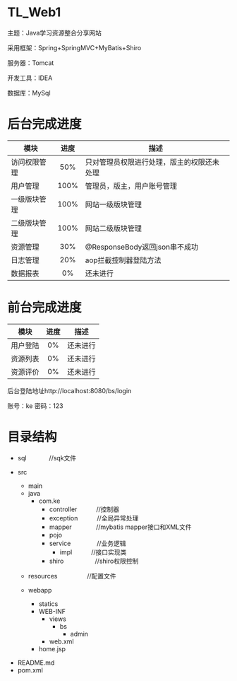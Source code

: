 # TL_Web1


主题：Java学习资源整合分享网站


采用框架：Spring+SpringMVC+MyBatis+Shiro

服务器：Tomcat

开发工具：IDEA

数据库：MySql



# 后台完成进度

| 模块 | 进度 |描述 |
| ------------- |:-------------:|--------|
| 访问权限管理 | 50% |只对管理员权限进行处理，版主的权限还未处理|
| 用户管理 | 100% |管理员，版主，用户账号管理|
| 一级版块管理 | 100% |网站一级版块管理|
| 二级版块管理 | 100% |网站二级版块管理|
| 资源管理 | 30% |@ResponseBody返回json串不成功|
| 日志管理 | 20% |aop拦截控制器登陆方法|
| 数据报表 | 0% |还未进行|

# 前台完成进度

| 模块 | 进度 |描述 |
| ------------- |:-------------:|--------|
| 用户登陆 | 0% |还未进行|
| 资源列表 | 0% |还未进行|
| 资源评价 | 0% |还未进行|

后台登陆地址http://localhost:8080/bs/login

账号：ke
密码：123

# 目录结构


* sql              //sqk文件</br>
* src
    * main
    * java
      * com.ke
        * controller           //控制器
        * exception           //全局异常处理</br>
        * mapper              //mybatis mapper接口和XML文件</br>
        * pojo              
        * service               //业务逻辑
            * impl           //接口实现类                  
        * shiro                  //shiro权限控制
    
     - resources                 //配置文件
        
     - webapp
        - statics
        - WEB-INF
            - views
                - bs
                    - admin 
            - web.xml
        - home.jsp
- README.md
- pom.xml


